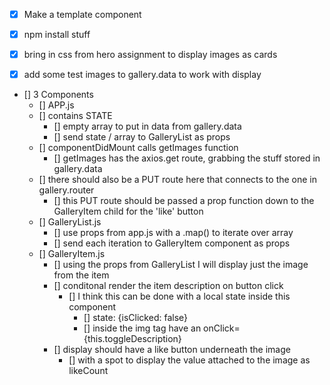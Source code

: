 - [x] Make a template component
- [x] npm install stuff
- [x] bring in css from hero assignment to display images as cards
- [x] add some test images to gallery.data to work with display


- [] 3 Components
    - [] APP.js
    - [] contains STATE
        - [] empty array to put in data from gallery.data
        - [] send state / array to GalleryList as props
    - [] componentDidMount calls getImages function
        - [] getImages has the axios.get route, grabbing the stuff stored in gallery.data
    - [] there should also be a PUT route here that connects to the one in gallery.router
        - [] this PUT route should be passed a prop function down to the GalleryItem child
             for the 'like' button
    - [] GalleryList.js
        - [] use props from app.js with a .map() to iterate over array
        - [] send each iteration to GalleryItem component as props
    - [] GalleryItem.js
        - [] using the props from GalleryList I will display just the image from the item
        - [] conditonal render the item description on button click
            - [] I think this can be done with a local state inside this component
                - [] state: {isClicked: false}
                - [] inside the img tag have an onClick={this.toggleDescription}
        - [] display should have a like button underneath the image
            - [] with a spot to display the value attached to the image as likeCount